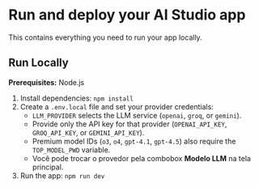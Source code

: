 # Run and deploy your AI Studio app

This contains everything you need to run your app locally.

## Run Locally

**Prerequisites:**  Node.js

1. Install dependencies:
   `npm install`
2. Create a `.env.local` file and set your provider credentials:
   - `LLM_PROVIDER` selects the LLM service (`openai`, `groq`, or `gemini`).
   - Provide only the API key for that provider (`OPENAI_API_KEY`, `GROQ_API_KEY`, or `GEMINI_API_KEY`).
   - Premium model IDs (`o3`, `o4`, `gpt-4.1`, `gpt-4.5`) also require the `TOP_MODEL_PWD` variable.
   - Você pode trocar o provedor pela combobox **Modelo LLM** na tela principal.
3. Run the app:
   `npm run dev`